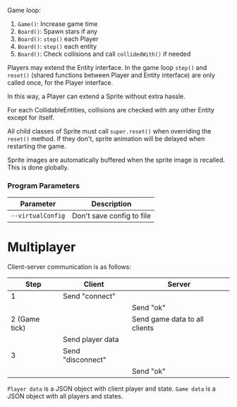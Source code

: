 
Game loop:
1. `Game()`: Increase game time
1. `Board()`: Spawn stars if any
1. `Board()`: `step()` each Player
1. `Board()`: `step()` each entity
1. `Board()`: Check collisions and call `collidedWith()` if needed

Players may extend the Entity interface. In the game loop `step()` and `reset()` (shared functions between Player and Entity interface) are only called once, for the Player interface.

In this way, a Player can extend a Sprite without extra hassle.

For each CollidableEntities, collisions are checked with any other Entity except for itself.

All child classes of Sprite must call `super.reset()` when overriding the `reset()` method. If they don't, sprite animation will be delayed when restarting the game.

Sprite images are automatically buffered when the sprite image is recalled. This is done globally. 

### Program Parameters

| Parameter | Description |
| --- | --- |
| `--virtualConfig` | Don't save config to file |


# Multiplayer

Client-server communication is as follows:

| Step | Client | Server |
| --- | --- | --- |
| 1 | Send "connect" |  |
|  |  | Send "ok" |
| 2 (Game tick) |  | Send game data to all clients |
|  | Send player data |  |
| 3 | Send "disconnect" |  |
|  |  | Send "ok" |

`Player data` is a JSON object with client player and state. 
`Game data` is a JSON object with all players and states.